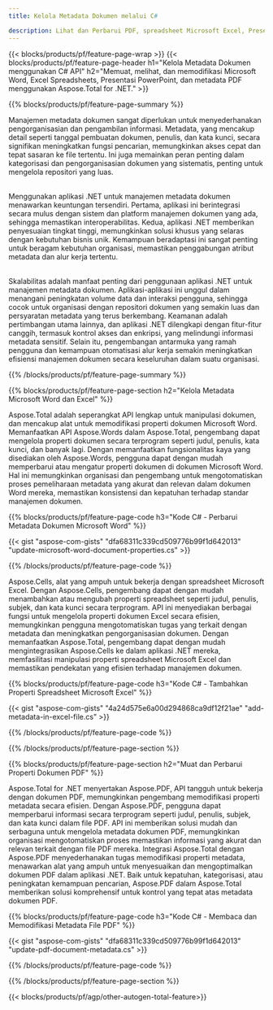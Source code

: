 ```yaml
---
title: Kelola Metadata Dokumen melalui C# 

description: Lihat dan Perbarui PDF, spreadsheet Microsoft Excel, Presentasi PowerPoint, dan metadata dokumen Word melalui aplikasi C# Anda.
---
```


{{< blocks/products/pf/feature-page-wrap >}}
{{< blocks/products/pf/feature-page-header h1="Kelola Metadata Dokumen menggunakan C# API" h2="Memuat, melihat, dan memodifikasi Microsoft Word, Excel Spreadsheets, Presentasi PowerPoint, dan metadata PDF menggunakan Aspose.Total for .NET." >}}

{{% blocks/products/pf/feature-page-summary %}}

Manajemen metadata dokumen sangat diperlukan untuk menyederhanakan pengorganisasian dan pengambilan informasi. Metadata, yang mencakup detail seperti tanggal pembuatan dokumen, penulis, dan kata kunci, secara signifikan meningkatkan fungsi pencarian, memungkinkan akses cepat dan tepat sasaran ke file tertentu. Ini juga memainkan peran penting dalam kategorisasi dan pengorganisasian dokumen yang sistematis, penting untuk mengelola repositori yang luas. <br /><br />

Menggunakan aplikasi .NET untuk manajemen metadata dokumen menawarkan keuntungan tersendiri. Pertama, aplikasi ini berintegrasi secara mulus dengan sistem dan platform manajemen dokumen yang ada, sehingga memastikan interoperabilitas. Kedua, aplikasi .NET memberikan penyesuaian tingkat tinggi, memungkinkan solusi khusus yang selaras dengan kebutuhan bisnis unik. Kemampuan beradaptasi ini sangat penting untuk beragam kebutuhan organisasi, memastikan penggabungan atribut metadata dan alur kerja tertentu.<br /><br />

Skalabilitas adalah manfaat penting dari penggunaan aplikasi .NET untuk manajemen metadata dokumen. Aplikasi-aplikasi ini unggul dalam menangani peningkatan volume data dan interaksi pengguna, sehingga cocok untuk organisasi dengan repositori dokumen yang semakin luas dan persyaratan metadata yang terus berkembang. Keamanan adalah pertimbangan utama lainnya, dan aplikasi .NET dilengkapi dengan fitur-fitur canggih, termasuk kontrol akses dan enkripsi, yang melindungi informasi metadata sensitif. Selain itu, pengembangan antarmuka yang ramah pengguna dan kemampuan otomatisasi alur kerja semakin meningkatkan efisiensi manajemen dokumen secara keseluruhan dalam suatu organisasi.

{{% /blocks/products/pf/feature-page-summary  %}}


{{% blocks/products/pf/feature-page-section  h2="Kelola Metadata Microsoft Word dan Excel" %}}

Aspose.Total adalah seperangkat API lengkap untuk manipulasi dokumen, dan mencakup alat untuk memodifikasi properti dokumen Microsoft Word. Memanfaatkan API Aspose.Words dalam Aspose.Total, pengembang dapat mengelola properti dokumen secara terprogram seperti judul, penulis, kata kunci, dan banyak lagi. Dengan memanfaatkan fungsionalitas kaya yang disediakan oleh Aspose.Words, pengguna dapat dengan mudah memperbarui atau mengatur properti dokumen di dokumen Microsoft Word. Hal ini memungkinkan organisasi dan pengembang untuk mengotomatiskan proses pemeliharaan metadata yang akurat dan relevan dalam dokumen Word mereka, memastikan konsistensi dan kepatuhan terhadap standar manajemen dokumen. 

{{% blocks/products/pf/feature-page-code h3="Kode C# - Perbarui Metadata Dokumen Microsoft Word" %}}

{{< gist "aspose-com-gists" "dfa68311c339cd509776b99f1d642013" "update-microsoft-word-document-properties.cs" >}}

{{% /blocks/products/pf/feature-page-code  %}}

Aspose.Cells, alat yang ampuh untuk bekerja dengan spreadsheet Microsoft Excel. Dengan Aspose.Cells, pengembang dapat dengan mudah menambahkan atau mengubah properti spreadsheet seperti judul, penulis, subjek, dan kata kunci secara terprogram. API ini menyediakan berbagai fungsi untuk mengelola properti dokumen Excel secara efisien, memungkinkan pengguna mengotomatiskan tugas yang terkait dengan metadata dan meningkatkan pengorganisasian dokumen. Dengan memanfaatkan Aspose.Total, pengembang dapat dengan mudah mengintegrasikan Aspose.Cells ke dalam aplikasi .NET mereka, memfasilitasi manipulasi properti spreadsheet Microsoft Excel dan memastikan pendekatan yang efisien terhadap manajemen dokumen. 

{{% blocks/products/pf/feature-page-code h3="Kode C# - Tambahkan Properti Spreadsheet Microsoft Excel" %}}

{{< gist "aspose-com-gists" "4a24d575e6a00d294868ca9df12f21ae" "add-metadata-in-excel-file.cs" >}}

{{% /blocks/products/pf/feature-page-code  %}}

{{% /blocks/products/pf/feature-page-section %}}


{{% blocks/products/pf/feature-page-section  h2="Muat dan Perbarui Properti Dokumen PDF" %}}

Aspose.Total for .NET menyertakan Aspose.PDF, API tangguh untuk bekerja dengan dokumen PDF, memungkinkan pengembang memodifikasi properti metadata secara efisien. Dengan Aspose.PDF, pengguna dapat memperbarui informasi secara terprogram seperti judul, penulis, subjek, dan kata kunci dalam file PDF. API ini memberikan solusi mudah dan serbaguna untuk mengelola metadata dokumen PDF, memungkinkan organisasi mengotomatiskan proses memastikan informasi yang akurat dan relevan terkait dengan file PDF mereka. Integrasi Aspose.Total dengan Aspose.PDF menyederhanakan tugas memodifikasi properti metadata, menawarkan alat yang ampuh untuk menyesuaikan dan mengoptimalkan dokumen PDF dalam aplikasi .NET. Baik untuk kepatuhan, kategorisasi, atau peningkatan kemampuan pencarian, Aspose.PDF dalam Aspose.Total memberikan solusi komprehensif untuk kontrol yang tepat atas metadata dokumen PDF.

{{% blocks/products/pf/feature-page-code h3="Kode C# - Membaca dan Memodifikasi Metadata File PDF" %}}

{{< gist "aspose-com-gists" "dfa68311c339cd509776b99f1d642013" "update-pdf-document-metadata.cs" >}}

{{% /blocks/products/pf/feature-page-code  %}}

{{% /blocks/products/pf/feature-page-section %}}

{{< blocks/products/pf/agp/other-autogen-total-feature>}}